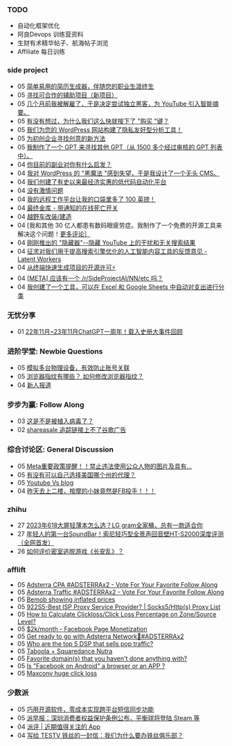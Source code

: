 ### TODO
-  自动化框架优化
-  阿良Devops 训练营资料
-  生财有术精华帖子、航海帖子浏览
-  Affiliate 每日训练

### side project
<!-- sideproject:START -->
-  05 [简单易用的简历生成器，伴随您的职业生涯终生](https://www.reddit.com/r/SideProject/comments/18b5upg/a_dead_simple_resume_builder_that_accompanies/)
-  05 [寻找可合作的辅助项目（新项目）](https://www.reddit.com/r/SideProject/comments/18b1igh/looking_for_a_side_project_to_work_with_new/)
-  05 [几个月前我被解雇了，于是决定尝试独立黑客，为 YouTube 引入智能摘要。](https://www.reddit.com/r/SideProject/comments/18b34o3/i_got_layed_off_a_few_months_ago_and_decided_to/)
-  05 [有没有想过，为什么我们这么快就按下了 &quot;购买 &quot;键？](https://www.reddit.com/r/SideProject/comments/18av4hq/ever_stopped_to_wonder_why_were_so_quick_to_hit/)
-  05 [我们为您的 WordPress 网站构建了隐私友好型分析工具！](https://www.reddit.com/r/SideProject/comments/18asqwp/we_built_a_privacyfriendly_analytics_for_your/)
-  05 [为初创企业寻找创意的新方法](https://www.reddit.com/r/SideProject/comments/18axfdk/a_new_way_to_find_ideas_for_startups/)
-  05 [我制作了一个 GPT 来寻找其他 GPT（从 1500 多个经过审核的 GPT 列表中）。](https://findmeagpt.com/)
-  04 [你目前的副业对你有什么启发？](https://www.reddit.com/r/SideProject/comments/18avykv/whats_your_current_side_project_teaching_you/)
-  04 [我对 WordPress 的 &quot;黑魔法 &quot;感到失望，于是我设计了一个无头 CMS。](https://old.reddit.com/r/SideProject/comments/18avqln/frustrated_with_wordpresss_black_magic_i_crafted/)
-  04 [我们创建了有史以来最经济实惠的低代码自动化平台](https://www.reddit.com/r/SideProject/comments/18aur1j/we_created_the_most_affordable_lowcode_automation/)
-  04 [没有激情问题](https://www.reddit.com/r/SideProject/comments/18aukli/no_passion_problem/)
-  04 [我的远程工作平台让我的口袋里多了 100 英镑！](https://www.reddit.com/r/SideProject/comments/18au5e2/my_remote_work_platform_just_put_100_in_my_pocket/)
-  04 [最终金库 - 带通知的在线死亡开关](https://www.reddit.com/r/SideProject/comments/18atzgk/final_vault_online_deadman_switch_with/)
-  04 [越野车改装/建造](https://old.reddit.com/r/SideProject/comments/18alm1c/atv_conversionbuild/)
-  04 [我和其他 30 亿人都患有数码眼疲劳症。我制作了一个免费的开源工具来解决这个问题！[更多评论］](https://old.reddit.com/r/SideProject/comments/18asjp6/i_and_3_billion_others_suffer_from_digital_eye/)
-  04 [刚刚推出的 &quot;隐藏器&quot;--隐藏 YouTube 上的干扰和无关搜索结果](https://old.reddit.com/r/SideProject/comments/18aqyi9/just_launched_hider_hide_distractions_on_youtube/)
-  04 [征求对我们用于提高搜索引擎优化的人工智能内容工具的反馈意见 - Latent Workers](https://www.reddit.com/r/SideProject/comments/18angsr/seeking_feedback_on_our_ai_content_tool_for_seo/)
-  04 [从终端快速生成项目的开源许可⚡](https://www.reddit.com/r/SideProject/comments/18ao7tl/generate_open_source_license_for_your_projects/)
-  04 [[META] 应该有一个 /r/SideProjectAI/NN/etc 吗？](https://www.reddit.com/r/SideProject/comments/18apvis/meta_should_there_be_a_rsideprojectainnetc/)
-  04 [我创建了一个工具，可以在 Excel 和 Google Sheets 中自动对支出进行分类](https://www.reddit.com/r/SideProject/comments/18aozwt/i_built_a_tool_to_automatically_categorize/)<!-- sideproject:END -->


### 无忧分享
<!-- ruyo:START -->
-  01 [22年11月~23年11月ChatGPT一周年！载入史册大事件回顾](https://51.ruyo.net/18557.html)<!-- ruyo:END -->

### 进阶学堂: Newbie Questions
<!-- advertcn1:START -->
-  05 [模拟多台物理设备，有效防止账号关联](https://www.advertcn.com/thread-113189-1-1.html)
-  05 [浏览器指纹有哪些？ 如何修改浏览器指纹？](https://www.advertcn.com/thread-113183-1-1.html)
-  04 [新人报道](https://www.advertcn.com/thread-113180-1-1.html)<!-- advertcn1:END -->

### 步步为赢: Follow Along
<!-- advertcn2:START -->
-  03 [这是不是被植入病毒了？](https://www.advertcn.com/forum.php?mod=viewthread&tid=113169)
-  02 [shareasale 追踪链接上不了谷歌广告](https://www.advertcn.com/forum.php?mod=viewthread&tid=113167)<!-- advertcn2:END -->

### 综合讨论区: General Discussion
<!-- advertcn3:START -->
-  05 [Meta重要政策提醒！！禁止违法使用公众人物的图片及具有...](https://www.advertcn.com/thread-113190-1-1.html)
-  05 [有没有可以自己选择美国哪个州的代理？](https://www.advertcn.com/thread-113187-1-1.html)
-  05 [Youtube Vs blog](https://www.advertcn.com/thread-113186-1-1.html)
-  04 [昨天去上二楼，按摩的小妹竟然是FB投手！！！](https://www.advertcn.com/thread-113179-1-1.html)<!-- advertcn3:END -->


### zhihu
<!-- zhihu:START -->
-  27 [2023年618大屏轻薄本怎么选？LG gram全家桶，总有一款适合你](http://zhuanlan.zhihu.com/p/632641888?utm_campaign=rss&utm_medium=rss&utm_source=rss&utm_content=title)
-  27 [年轻人的第一台SoundBar！索尼轻巧型全景声回音壁HT-S2000深度评测（全网首发）](http://zhuanlan.zhihu.com/p/630990296?utm_campaign=rss&utm_medium=rss&utm_source=rss&utm_content=title)
-  26 [如何评价密室逃脱游戏《长安乱》？](http://www.zhihu.com/question/563950552/answer/3045961312?utm_campaign=rss&utm_medium=rss&utm_source=rss&utm_content=title)<!-- zhihu:END -->

### afflift
<!-- afflift:START -->
-  05 [Adsterra CPA #ADSTERRAx2 - Vote For Your Favorite Follow Along](https://afflift.com/f/threads/adsterra-cpa-adsterrax2-vote-for-your-favorite-follow-along.12190/)
-  05 [Adsterra Traffic #ADSTERRAx2 - Vote For Your Favorite Follow Along](https://afflift.com/f/threads/adsterra-traffic-adsterrax2-vote-for-your-favorite-follow-along.12189/)
-  05 [Bemob showing inflated prices](https://afflift.com/f/threads/bemob-showing-inflated-prices.12192/)
-  05 [922S5-Best ISP Proxy Service Provider? | Socks5/Http&lpar;s&rpar; Proxy List](https://afflift.com/f/threads/922s5-best-isp-proxy-service-provider-socks5-http-s-proxy-list.12117/)
-  05 [How to Calculate Clickloss/Click Loss Percentage on Zone/Source Level?](https://afflift.com/f/threads/how-to-calculate-clickloss-click-loss-percentage-on-zone-source-level.6449/)
-  05 [$2k/month - Facebook Page Monetization](https://afflift.com/f/threads/2k-month-facebook-page-monetization.10637/)
-  05 [Get ready to go with Adsterra Network🚩#ADSTERRAx2](https://afflift.com/f/threads/get-ready-to-go-with-adsterra-network%F0%9F%9A%A9-adsterrax2.11949/)
-  05 [Who are the top 5 DSP that sells pop traffic?](https://afflift.com/f/threads/who-are-the-top-5-dsp-that-sells-pop-traffic.12191/)
-  05 [Taboola + Squaredance Nutra](https://afflift.com/f/threads/taboola-squaredance-nutra.11822/)
-  05 [Favorite domain&lpar;s&rpar; that you haven&#39;t done anything with?](https://afflift.com/f/threads/favorite-domain-s-that-you-havent-done-anything-with.12187/)
-  05 [Is &quot;Facebook on Android&quot; a browser or an APP ?](https://afflift.com/f/threads/is-facebook-on-android-a-browser-or-an-app.12176/)
-  05 [Maxconv huge click loss](https://afflift.com/f/threads/maxconv-huge-click-loss.12171/)<!-- afflift:END -->

### 少数派
<!-- sspai:START -->
-  05 [巧用开源软件，零成本实现跨平台短信同步功能](https://sspai.com/post/84621)
-  05 [派早报：深圳消费者权益保护条例公布，平衡球将登陆 Steam 等](https://sspai.com/post/84851)
-  04 [派评 | 近期值得关注的 App](https://sspai.com/post/84841)
-  04 [写给 TESTV 铁丝的一封信：我们为什么要办铁丝俱乐部？](https://sspai.com/post/84823)<!-- sspai:END -->
